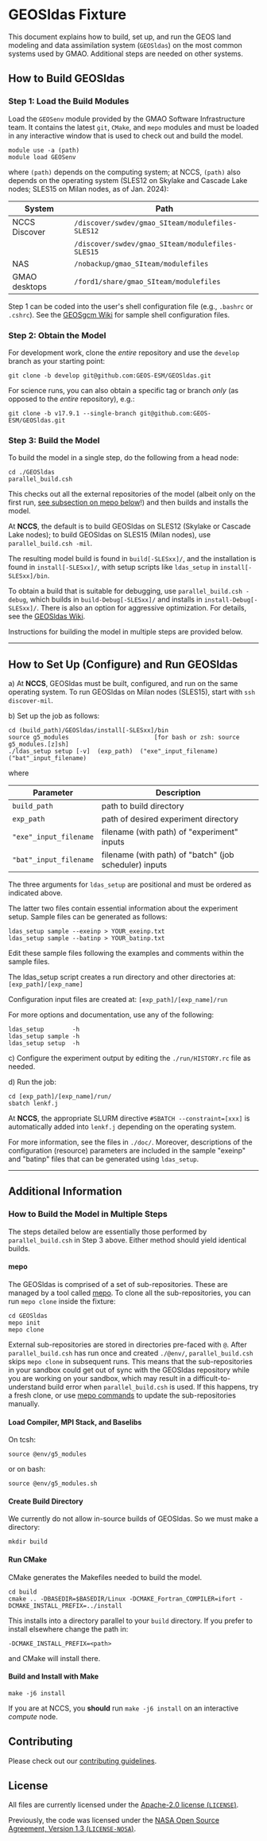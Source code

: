 # GEOSldas Fixture

This document explains how to build, set up, and run the GEOS land modeling and data assimilation system (`GEOSldas`) on the most common systems used by GMAO.  Additional steps are needed on other systems.

## How to Build GEOSldas

### Step 1: Load the Build Modules

Load the `GEOSenv` module provided by the GMAO Software Infrastructure team.  It contains the latest `git`, `CMake`, and `mepo` modules and must be loaded in any interactive window that is used to check out and build the model.

```
module use -a (path)
module load GEOSenv
```

where `(path)` depends on the computing system; at NCCS, `(path)` also depends on the operating system (SLES12 on Skylake and Cascade Lake nodes; SLES15 on Milan nodes, as of Jan. 2024):

| System        | Path                                              |
| ------------- |---------------------------------------------------|
| NCCS Discover | `/discover/swdev/gmao_SIteam/modulefiles-SLES12`  |
|               | `/discover/swdev/gmao_SIteam/modulefiles-SLES15`  |
| NAS           | `/nobackup/gmao_SIteam/modulefiles`               |
| GMAO desktops | `/ford1/share/gmao_SIteam/modulefiles`            |

Step 1 can be coded into the user's shell configuration file (e.g., `.bashrc` or `.cshrc`). See the [GEOSgcm Wiki](https://github.com/GEOS-ESM/GEOSgcm/wiki/) for sample shell configuration files.

### Step 2: Obtain the Model

For development work, clone the _entire_ repository and use the `develop` branch as your starting point:
```
git clone -b develop git@github.com:GEOS-ESM/GEOSldas.git
```
For science runs, you can also obtain a specific tag or branch _only_ (as opposed to the _entire_ repository), e.g.:
```
git clone -b v17.9.1 --single-branch git@github.com:GEOS-ESM/GEOSldas.git
```


### Step 3: Build the Model

To build the model in a single step, do the following from a head node:
```
cd ./GEOSldas
parallel_build.csh
```
This checks out all the external repositories of the model (albeit only on the first run, [see subsection on mepo below](#mepo)!) and then builds and installs the model. 

At **NCCS**, the default is to build GEOSldas on SLES12 (Skylake or Cascade Lake nodes); to build GEOSldas on SLES15 (Milan nodes), use `parallel_build.csh -mil`.

The resulting model build is found in `build[-SLESxx]/`, and the installation is found in `install[-SLESxx]/`, with setup scripts like `ldas_setup` in `install[-SLESxx]/bin`.

To obtain a build that is suitable for debugging, use `parallel_build.csh -debug`, which builds in `build-Debug[-SLESxx]/` and installs in `install-Debug[-SLESxx]/`.  There is also an option for aggressive  optimization.  For details, see the [GEOSldas Wiki](https://github.com/GEOS-ESM/GEOSldas/wiki).

Instructions for building the model in multiple steps are provided below.

---

## How to Set Up (Configure) and Run GEOSldas


a) At **NCCS**, GEOSldas must be built, configured, and run on the same operating system. To run GEOSldas on Milan nodes (SLES15), start with `ssh discover-mil`.

b) Set up the job as follows:

```
cd (build_path)/GEOSldas/install[-SLESxx]/bin
source g5_modules                        [for bash or zsh: source g5_modules.[z]sh]
./ldas_setup setup [-v]  (exp_path)  ("exe"_input_filename)  ("bat"_input_filename)
```

where

| Parameter              | Description                                              |
| -----------------------|----------------------------------------------------------|
| `build_path`           | path to build directory                                  |
| `exp_path`             | path of desired experiment directory                     |
| `"exe"_input_filename` | filename (with path) of "experiment" inputs              |
| `"bat"_input_filename` | filename (with path) of "batch" (job scheduler) inputs   |

The three arguments for `ldas_setup` are positional and must be ordered as indicated above.

The latter two files contain essential information about the experiment setup.
Sample files can be generated as follows:
```
ldas_setup sample --exeinp > YOUR_exeinp.txt
ldas_setup sample --batinp > YOUR_batinp.txt
```

Edit these sample files following the examples and comments within the sample files.

The ldas_setup script creates a run directory and other directories at:
`[exp_path]/[exp_name]`

Configuration input files are created at:
`[exp_path]/[exp_name]/run`

For more options and documentation, use any of the following:
```
ldas_setup        -h
ldas_setup sample -h
ldas_setup setup  -h
```

c) Configure the experiment output by editing the ```./run/HISTORY.rc``` file as needed.

d) Run the job:
```
cd [exp_path]/[exp_name]/run/
sbatch lenkf.j
```

At **NCCS**, the appropriate SLURM directive `#SBATCH --constraint=[xxx]` is automatically added into `lenkf.j` depending on the operating system.

For more information, see the files in `./doc/`. Moreover, descriptions of the configuration (resource) parameters are included in the sample "exeinp" and "batinp" files that can be generated using `ldas_setup`.



-----------------------------------------------------------------------------------

## Additional Information

### How to Build the Model in Multiple Steps

The steps detailed below are essentially those performed by `parallel_build.csh` in Step 3 above. Either method should yield identical builds.

#### mepo

The GEOSldas is comprised of a set of sub-repositories. These are
managed by a tool called [mepo](https://github.com/GEOS-ESM/mepo). To
clone all the sub-repositories, you can run `mepo clone` inside the fixture:
```
cd GEOSldas
mepo init
mepo clone
```
External sub-repositories are stored in directories pre-faced with `@`. After `parallel_build.csh` has run once and created `./@env/`, `parallel_build.csh` skips `mepo clone` in subsequent runs. This means that the sub-repositories in your sandbox could get out of sync with the GEOSldas repository while you are working on your sandbox, which may result in a difficult-to-understand build error when `parallel_build.csh` is used. If this happens, try a fresh clone, or use [mepo commands](https://github.com/GEOS-ESM/mepo/wiki) to update the sub-repositories manually.

#### Load Compiler, MPI Stack, and Baselibs
On tcsh:
```
source @env/g5_modules
```
or on bash:
```
source @env/g5_modules.sh
```

#### Create Build Directory
We currently do not allow in-source builds of GEOSldas. So we must make a directory:
```
mkdir build
```

#### Run CMake
CMake generates the Makefiles needed to build the model.
```
cd build
cmake .. -DBASEDIR=$BASEDIR/Linux -DCMAKE_Fortran_COMPILER=ifort -DCMAKE_INSTALL_PREFIX=../install
```
This installs into a directory parallel to your `build` directory. If you prefer to install elsewhere change the path in:
```
-DCMAKE_INSTALL_PREFIX=<path>
```
and CMake will install there.

#### Build and Install with Make
```
make -j6 install
```
If you are at NCCS, you **should** run `make -j6 install` on an interactive _compute_ node.


## Contributing

Please check out our [contributing guidelines](CONTRIBUTING.md).

## License

All files are currently licensed under the [Apache-2.0 license (`LICENSE`)](LICENSE).

Previously, the code was licensed under the [NASA Open Source Agreement, Version 1.3 (`LICENSE-NOSA`)](LICENSE-NOSA).
